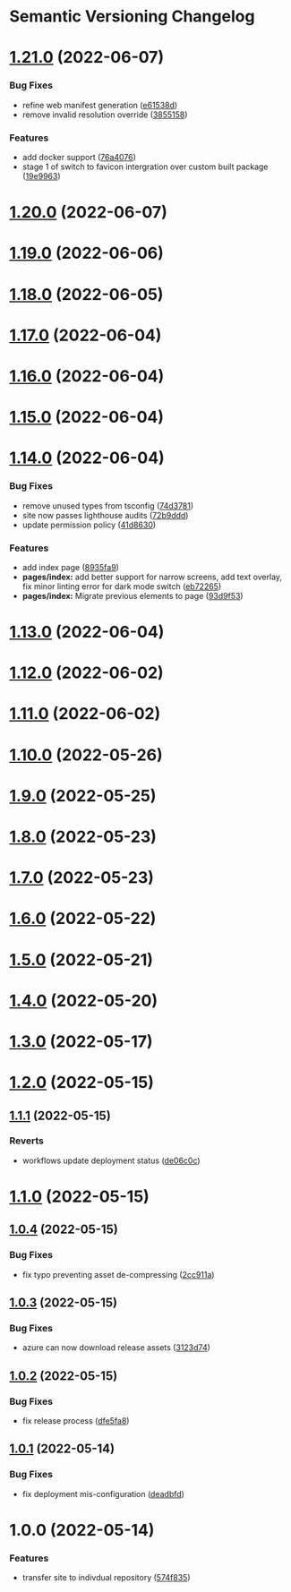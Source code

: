 # Semantic Versioning Changelog

# [1.21.0](https://github.com/myHill-Cycling/AstraWeb/compare/v1.20.0...v1.21.0) (2022-06-07)


### Bug Fixes

* refine web manifest generation ([e61538d](https://github.com/myHill-Cycling/AstraWeb/commit/e61538d4ed9a74dda39c80d76d00119a84f3e1ca))
* remove invalid resolution override ([3855158](https://github.com/myHill-Cycling/AstraWeb/commit/38551588eaa04d84d9e8531a3109cfcfdac640e8))


### Features

* add docker support ([76a4076](https://github.com/myHill-Cycling/AstraWeb/commit/76a4076a648374e774c4de91c35b4c51642fb82f))
* stage 1 of switch to favicon intergration over custom built package ([19e9963](https://github.com/myHill-Cycling/AstraWeb/commit/19e9963cd987c8a48dd8cb12ecc739da6d472eea))

# [1.20.0](https://github.com/myHill-Cycling/AstraWeb/compare/v1.19.0...v1.20.0) (2022-06-07)

# [1.19.0](https://github.com/myHill-Cycling/AstraWeb/compare/v1.18.0...v1.19.0) (2022-06-06)

# [1.18.0](https://github.com/myHill-Cycling/AstraWeb/compare/v1.17.0...v1.18.0) (2022-06-05)

# [1.17.0](https://github.com/myHill-Cycling/AstraWeb/compare/v1.16.0...v1.17.0) (2022-06-04)

# [1.16.0](https://github.com/myHill-Cycling/AstraWeb/compare/v1.15.0...v1.16.0) (2022-06-04)

# [1.15.0](https://github.com/myHill-Cycling/AstraWeb/compare/v1.14.0...v1.15.0) (2022-06-04)

# [1.14.0](https://github.com/myHill-Cycling/AstraWeb/compare/v1.13.0...v1.14.0) (2022-06-04)


### Bug Fixes

* remove unused types from tsconfig ([74d3781](https://github.com/myHill-Cycling/AstraWeb/commit/74d3781e58df9d7f4654fd82098e20a6abd873d7))
* site now passes lighthouse audits ([72b9ddd](https://github.com/myHill-Cycling/AstraWeb/commit/72b9ddd7bd5426365c50c3ded284748c870363ea))
* update permission policy ([41d8630](https://github.com/myHill-Cycling/AstraWeb/commit/41d8630ea3f05cd25af5d87f4dd31b411b46a1e6))


### Features

* add index page ([8935fa9](https://github.com/myHill-Cycling/AstraWeb/commit/8935fa9dae41e5bae143c1f62203e9fc723379b4))
* **pages/index:** add better support for narrow screens, add text overlay, fix minor linting error for dark mode switch ([eb72265](https://github.com/myHill-Cycling/AstraWeb/commit/eb7226536dca895a8ed898c9ebff876ec35c3df0))
* **pages/index:** Migrate previous elements to page ([93d9f53](https://github.com/myHill-Cycling/AstraWeb/commit/93d9f53365a5c5f0b38813ab11c514b938939bbb))

# [1.13.0](https://github.com/myHill-Cycling/AstraWeb/compare/v1.12.0...v1.13.0) (2022-06-04)

# [1.12.0](https://github.com/myHill-Cycling/AstraWeb/compare/v1.11.0...v1.12.0) (2022-06-02)

# [1.11.0](https://github.com/myHill-Cycling/AstraWeb/compare/v1.10.0...v1.11.0) (2022-06-02)

# [1.10.0](https://github.com/myHill-Cycling/AstraWeb/compare/v1.9.0...v1.10.0) (2022-05-26)

# [1.9.0](https://github.com/myHill-Cycling/AstraWeb/compare/v1.8.0...v1.9.0) (2022-05-25)

# [1.8.0](https://github.com/myHill-Cycling/AstraWeb/compare/v1.7.0...v1.8.0) (2022-05-23)

# [1.7.0](https://github.com/myHill-Cycling/AstraWeb/compare/v1.6.0...v1.7.0) (2022-05-23)

# [1.6.0](https://github.com/myHill-Cycling/AstraWeb/compare/v1.5.0...v1.6.0) (2022-05-22)

# [1.5.0](https://github.com/myHill-Cycling/AstraWeb/compare/v1.4.0...v1.5.0) (2022-05-21)

# [1.4.0](https://github.com/myHill-Cycling/AstraWeb/compare/v1.3.0...v1.4.0) (2022-05-20)

# [1.3.0](https://github.com/myHill-Cycling/AstraWeb/compare/v1.2.0...v1.3.0) (2022-05-17)

# [1.2.0](https://github.com/myHill-Cycling/AstraWeb/compare/v1.1.1...v1.2.0) (2022-05-15)

## [1.1.1](https://github.com/myHill-Cycling/AstraWeb/compare/v1.1.0...v1.1.1) (2022-05-15)


### Reverts

* workflows update deployment status ([de06c0c](https://github.com/myHill-Cycling/AstraWeb/commit/de06c0c25ac22cea97c7f9242e5065b024648af8))

# [1.1.0](https://github.com/myHill-Cycling/AstraWeb/compare/v1.0.4...v1.1.0) (2022-05-15)

## [1.0.4](https://github.com/myHill-Cycling/AstraWeb/compare/v1.0.3...v1.0.4) (2022-05-15)


### Bug Fixes

* fix typo preventing asset de-compressing ([2cc911a](https://github.com/myHill-Cycling/AstraWeb/commit/2cc911a226b536f19a6cc41861875ffe939be052))

## [1.0.3](https://github.com/myHill-Cycling/AstraWeb/compare/v1.0.2...v1.0.3) (2022-05-15)


### Bug Fixes

* azure can now download release assets ([3123d74](https://github.com/myHill-Cycling/AstraWeb/commit/3123d74ccc33abaa3bbcf8fdea07a1924701683b))

## [1.0.2](https://github.com/myHill-Cycling/AstraWeb/compare/v1.0.1...v1.0.2) (2022-05-15)


### Bug Fixes

* fix release process ([dfe5fa8](https://github.com/myHill-Cycling/AstraWeb/commit/dfe5fa8e8deb4803864117135b87d23a728d7b43))

## [1.0.1](https://github.com/myHill-Cycling/AstraWeb/compare/v1.0.0...v1.0.1) (2022-05-14)


### Bug Fixes

* fix deployment mis-configuration ([deadbfd](https://github.com/myHill-Cycling/AstraWeb/commit/deadbfdf3944eee251b7f81cfbe8b77f5054e31d))

# 1.0.0 (2022-05-14)


### Features

* transfer site to indivdual repository ([574f835](https://github.com/myHill-Cycling/AstraWeb/commit/574f8353e29f03fbc55c29836d86695534ce0f13))
